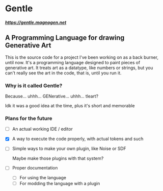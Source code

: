 # Gentle
##### https://gentle.magnogen.net 
## A Programming Language for drawing Generative Art

This is the source code for a project I've been working on as a back burner, until now.
It's a programming language designed to paint pieces of generative art.
It treats art as a datatype, like numbers or strings, but you can't really see the art in the code, that is, until you run it.

### Why is it called Gentle?

Because... uhhh... GENerative... uhhh... tleart?

Idk it was a good idea at the time, plus it's short and memorable

### Plans for the future
- [ ] An actual working IDE / editor
- [x] A way to execute the code properly, with actual tokens and such
- [ ] Simple ways to make your own plugin, like Noise or SDF
  
  Maybe make those plugins with that system?
- [ ] Proper documentation
 
  - [ ] For using the language
  - [ ] For modding the language with a plugin
